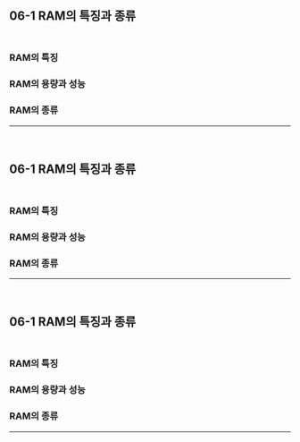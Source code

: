 ## 06-1 RAM의 특징과 종류 <br><br>
### RAM의 특징<br>
### RAM의 용량과 성능 <br>
### RAM의 종류<br>

---
<br>

## 06-1 RAM의 특징과 종류 <br><br>
### RAM의 특징<br>
### RAM의 용량과 성능 <br>
### RAM의 종류<br>

---
<br>

## 06-1 RAM의 특징과 종류 <br><br>
### RAM의 특징<br>
### RAM의 용량과 성능 <br>
### RAM의 종류<br>

---
<br>



